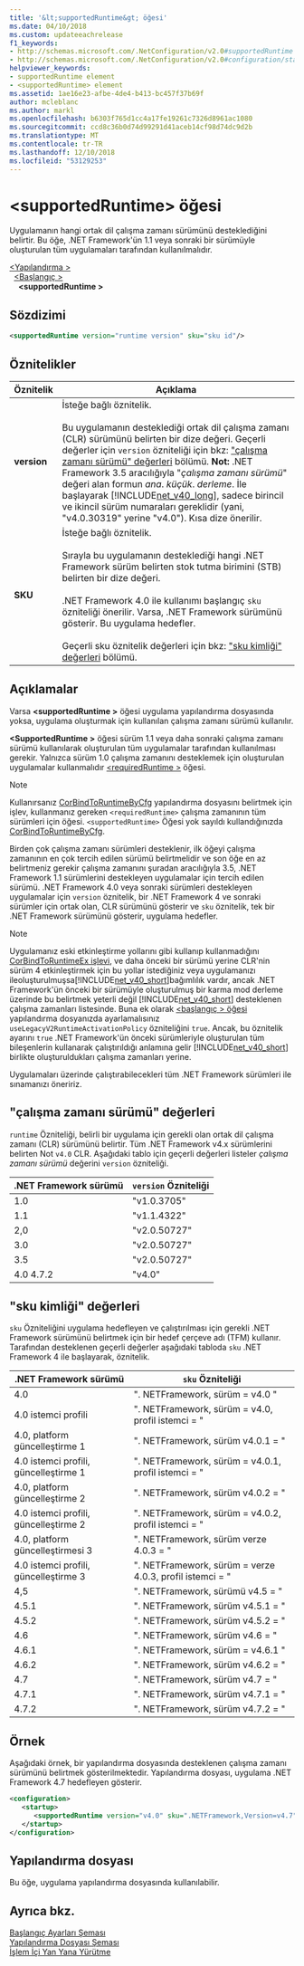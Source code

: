 ```yaml
---
title: '&lt;supportedRuntime&gt; öğesi'
ms.date: 04/10/2018
ms.custom: updateeachrelease
f1_keywords:
- http://schemas.microsoft.com/.NetConfiguration/v2.0#supportedRuntime
- http://schemas.microsoft.com/.NetConfiguration/v2.0#configuration/startup/supportedRuntime
helpviewer_keywords:
- supportedRuntime element
- <supportedRuntime> element
ms.assetid: 1ae16e23-afbe-4de4-b413-bc457f37b69f
author: mcleblanc
ms.author: markl
ms.openlocfilehash: b6303f765d1cc4a17fe19261c7326d8961ac1080
ms.sourcegitcommit: ccd8c36b0d74d99291d41aceb14cf98d74dc9d2b
ms.translationtype: MT
ms.contentlocale: tr-TR
ms.lasthandoff: 12/10/2018
ms.locfileid: "53129253"
---
```

# <a name="ltsupportedruntimegt-element"></a>&lt;supportedRuntime&gt; öğesi

Uygulamanın hangi ortak dil çalışma zamanı sürümünü desteklediğini belirtir. Bu öğe, .NET Framework'ün 1.1 veya sonraki bir sürümüyle oluşturulan tüm uygulamaları tarafından kullanılmalıdır.  
  
[\<Yapılandırma >](../../../../../docs/framework/configure-apps/file-schema/configuration-element.md)  
&nbsp;&nbsp;[\<Başlangıç >](../../../../../docs/framework/configure-apps/file-schema/startup/startup-element.md)  
&nbsp;&nbsp;&nbsp;&nbsp;**\<supportedRuntime >**  
  
## <a name="syntax"></a>Sözdizimi
  
```xml  
<supportedRuntime version="runtime version" sku="sku id"/>  
```  
  
## <a name="attributes"></a>Öznitelikler
  
|Öznitelik|Açıklama|  
|---------------|-----------------|  
|**version**|İsteğe bağlı öznitelik.<br /><br /> Bu uygulamanın desteklediği ortak dil çalışma zamanı (CLR) sürümünü belirten bir dize değeri. Geçerli değerler için `version` özniteliği için bkz: ["çalışma zamanı sürümü" değerleri](#version) bölümü. **Not:**  .NET Framework 3.5 aracılığıyla "*çalışma zamanı sürümü*" değeri alan formun *ana*. *küçük*. *derleme*. İle başlayarak [!INCLUDE[net_v40_long](../../../../../includes/net-v40-long-md.md)], sadece birincil ve ikincil sürüm numaraları gereklidir (yani, "v4.0.30319" yerine "v4.0"). Kısa dize önerilir.|  
|**SKU**|İsteğe bağlı öznitelik.<br /><br /> Sırayla bu uygulamanın desteklediği hangi .NET Framework sürüm belirten stok tutma birimini (STB) belirten bir dize değeri.<br /><br /> .NET Framework 4.0 ile kullanımı başlangıç `sku` özniteliği önerilir.  Varsa, .NET Framework sürümünü gösterir. Bu uygulama hedefler.<br /><br /> Geçerli sku öznitelik değerleri için bkz: ["sku kimliği" değerleri](#sku) bölümü.|  
  
## <a name="remarks"></a>Açıklamalar

Varsa  **\<supportedRuntime >** öğesi uygulama yapılandırma dosyasında yoksa, uygulama oluşturmak için kullanılan çalışma zamanı sürümü kullanılır.  

**\<SupportedRuntime >** öğesi sürüm 1.1 veya daha sonraki çalışma zamanı sürümü kullanılarak oluşturulan tüm uygulamalar tarafından kullanılması gerekir. Yalnızca sürüm 1.0 çalışma zamanını desteklemek için oluşturulan uygulamalar kullanmalıdır [ \<requiredRuntime >](../../../../../docs/framework/configure-apps/file-schema/startup/requiredruntime-element.md) öğesi.  
  
> [!NOTE]
>  Kullanırsanız [CorBindToRuntimeByCfg](../../../../../docs/framework/unmanaged-api/hosting/corbindtoruntimebycfg-function.md) yapılandırma dosyasını belirtmek için işlev, kullanmanız gereken `<requiredRuntime>` çalışma zamanının tüm sürümleri için öğesi. `<supportedRuntime>` Öğesi yok sayıldı kullandığınızda [CorBindToRuntimeByCfg](../../../../../docs/framework/unmanaged-api/hosting/corbindtoruntimebycfg-function.md).  
  
Birden çok çalışma zamanı sürümleri desteklenir, ilk öğeyi çalışma zamanının en çok tercih edilen sürümü belirtmelidir ve son öğe en az belirtmeniz gerekir çalışma zamanını şuradan aracılığıyla 3.5, .NET Framework 1.1 sürümlerini destekleyen uygulamalar için tercih edilen sürümü. .NET Framework 4.0 veya sonraki sürümleri destekleyen uygulamalar için `version` öznitelik, bir .NET Framework 4 ve sonraki sürümler için ortak olan, CLR sürümünü gösterir ve `sku` öznitelik, tek bir .NET Framework sürümünü gösterir, uygulama hedefler.  
  
> [!NOTE]
>  Uygulamanız eski etkinleştirme yollarını gibi kullanıp kullanmadığını [CorBindToRuntimeEx işlevi](../../../../../docs/framework/unmanaged-api/hosting/corbindtoruntimeex-function.md), ve daha önceki bir sürümü yerine CLR'nin sürüm 4 etkinleştirmek için bu yollar istediğiniz veya uygulamanızı ileoluşturulmuşsa[!INCLUDE[net_v40_short](../../../../../includes/net-v40-short-md.md)]bağımlılık vardır, ancak .NET Framework'ün önceki bir sürümüyle oluşturulmuş bir karma mod derleme üzerinde bu belirtmek yeterli değil [!INCLUDE[net_v40_short](../../../../../includes/net-v40-short-md.md)] desteklenen çalışma zamanları listesinde. Buna ek olarak [ \<başlangıç > öğesi](../../../../../docs/framework/configure-apps/file-schema/startup/startup-element.md) yapılandırma dosyanızda ayarlamalısınız `useLegacyV2RuntimeActivationPolicy` özniteliğini `true`. Ancak, bu öznitelik ayarını `true` .NET Framework'ün önceki sürümleriyle oluşturulan tüm bileşenlerin kullanarak çalıştırıldığı anlamına gelir [!INCLUDE[net_v40_short](../../../../../includes/net-v40-short-md.md)] birlikte oluşturuldukları çalışma zamanları yerine.  
  
Uygulamaları üzerinde çalıştırabilecekleri tüm .NET Framework sürümleri ile sınamanızı öneririz.  
  
<a name="version"></a>   
## <a name="runtime-version-values"></a>"çalışma zamanı sürümü" değerleri  
`runtime` Özniteliği, belirli bir uygulama için gerekli olan ortak dil çalışma zamanı (CLR) sürümünü belirtir. Tüm .NET Framework v4.x sürümlerini belirten Not `v4.0` CLR. Aşağıdaki tablo için geçerli değerleri listeler *çalışma zamanı sürümü* değerini `version` özniteliği.  

|.NET Framework sürümü|`version` Özniteliği|  
|----------------------------|-------------------------|  
|1.0|"v1.0.3705"|  
|1.1|"v1.1.4322"|  
|2,0|"v2.0.50727"|  
|3.0|"v2.0.50727"|  
|3.5|"v2.0.50727"|  
|4.0 4.7.2|"v4.0"|  

<a name="sku"></a>   
## <a name="sku-id-values"></a>"sku kimliği" değerleri

`sku` Özniteliğini uygulama hedefleyen ve çalıştırılması için gerekli .NET Framework sürümünü belirtmek için bir hedef çerçeve adı (TFM) kullanır. Tarafından desteklenen geçerli değerler aşağıdaki tabloda `sku` .NET Framework 4 ile başlayarak, öznitelik.
  
|.NET Framework sürümü|`sku` Özniteliği|  
|----------------------------|---------------------|  
|4.0|". NETFramework, sürüm = v4.0 "|  
|4.0 istemci profili|". NETFramework, sürüm = v4.0, profil istemci = "|  
|4.0, platform güncelleştirme 1|". NETFramework, sürüm v4.0.1 = "|  
|4.0 istemci profili, güncelleştirme 1|". NETFramework, sürüm = v4.0.1, profil istemci = "|  
|4.0, platform güncelleştirme 2|". NETFramework, sürüm v4.0.2 = "|  
|4.0 istemci profili, güncelleştirme 2|". NETFramework, sürüm = v4.0.2, profil istemci = "|  
|4.0, platform güncelleştirmesi 3|". NETFramework, sürüm verze 4.0.3 = "|  
|4.0 istemci profili, güncelleştirme 3|". NETFramework, sürüm = verze 4.0.3, profil istemci = "|  
|4,5|". NETFramework, sürümü v4.5 = "|  
|4.5.1|". NETFramework, sürüm v4.5.1 = "|  
|4.5.2|". NETFramework, sürüm v4.5.2 = "|  
|4.6|". NETFramework, sürüm v4.6 = "|  
|4.6.1|". NETFramework, sürüm = v4.6.1 "|  
|4.6.2|". NETFramework, sürüm v4.6.2 = "|  
|4.7|". NETFramework, sürüm v4.7 = "|
|4.7.1|". NETFramework, sürüm v4.7.1 = "|
|4.7.2|". NETFramework, sürüm v4.7.2 = "|

## <a name="example"></a>Örnek  
 Aşağıdaki örnek, bir yapılandırma dosyasında desteklenen çalışma zamanı sürümünü belirtmek gösterilmektedir. Yapılandırma dosyası, uygulama .NET Framework 4.7 hedefleyen gösterir.  
  
```xml  
<configuration>  
   <startup>  
      <supportedRuntime version="v4.0" sku=".NETFramework,Version=v4.7" />  
   </startup>  
</configuration>  
```  
  
## <a name="configuration-file"></a>Yapılandırma dosyası

Bu öğe, uygulama yapılandırma dosyasında kullanılabilir.

## <a name="see-also"></a>Ayrıca bkz.

 [Başlangıç Ayarları Şeması](../../../../../docs/framework/configure-apps/file-schema/startup/index.md)  
 [Yapılandırma Dosyası Şeması](../../../../../docs/framework/configure-apps/file-schema/index.md)  
 [İşlem İçi Yan Yana Yürütme](../../../../../docs/framework/deployment/in-process-side-by-side-execution.md)  
